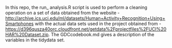 In this repo, the run_ analysis.R script is used to perform a cleaning operation on a set of data obtained from the website - http://archive.ics.uci.edu/ml/datasets/Human+Activity+Recognition+Using+Smartphones with the actual data  sets used in the project obtained from - https://d396qusza40orc.cloudfront.net/getdata%2Fprojectfiles%2FUCI%20HAR%20Dataset.zip. The GDCcodebook.md gives a description of the variables in the tidydata set.
